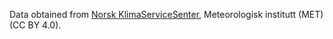 Data obtained from [Norsk
KlimaServiceSenter](https://seklima.met.no/observations/), Meteorologisk
institutt (MET) (CC BY 4.0).
